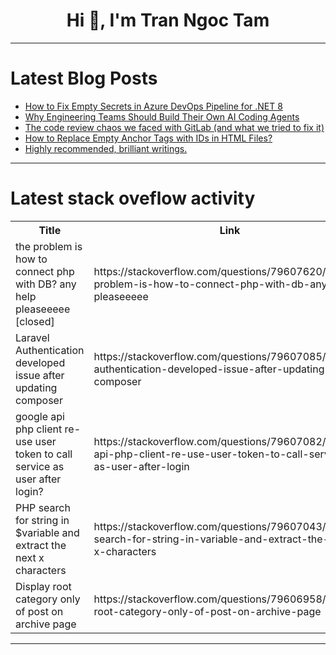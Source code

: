 <h1 align="center">Hi 👋, I'm Tran Ngoc Tam</h1>

---

# Latest Blog Posts 
<!-- BLOG-POST-LIST:START -->
- [How to Fix Empty Secrets in Azure DevOps Pipeline for .NET 8](https://dev.to/generatecodedev/how-to-fix-empty-secrets-in-azure-devops-pipeline-for-net-8-587b)
- [Why Engineering Teams Should Build Their Own AI Coding Agents](https://dev.to/ch_wood/why-engineering-teams-should-build-their-own-ai-coding-agents-2bl8)
- [The code review chaos we faced with GitLab &lpar;and what we tried to fix it&rpar;](https://dev.to/thetwentyfive/the-code-review-chaos-we-faced-with-gitlab-and-what-we-tried-to-fix-it-3gl7)
- [How to Replace Empty Anchor Tags with IDs in HTML Files?](https://dev.to/generatecodedev/how-to-replace-empty-anchor-tags-with-ids-in-html-files-fhg)
- [Highly recommended, brilliant writings.](https://dev.to/manwar/highly-recommended-brilliant-writings-51j)
<!-- BLOG-POST-LIST:END -->

---

# Latest stack oveflow activity
<table>
  <tr><th>Title</th><th>Link</th></tr>
  <!-- STACKOVERFLOW:START --><tr><td>the problem is how to connect php with DB? any help pleaseeeee [closed]</td><td>https://stackoverflow.com/questions/79607620/the-problem-is-how-to-connect-php-with-db-any-help-pleaseeeee</td></tr><tr><td>Laravel Authentication developed issue after updating composer</td><td>https://stackoverflow.com/questions/79607085/laravel-authentication-developed-issue-after-updating-composer</td></tr><tr><td>google api php client re-use user token to call service as user after login?</td><td>https://stackoverflow.com/questions/79607082/google-api-php-client-re-use-user-token-to-call-service-as-user-after-login</td></tr><tr><td>PHP search for string in $variable and extract the next x characters</td><td>https://stackoverflow.com/questions/79607043/php-search-for-string-in-variable-and-extract-the-next-x-characters</td></tr><tr><td>Display root category only of post on archive page</td><td>https://stackoverflow.com/questions/79606958/display-root-category-only-of-post-on-archive-page</td></tr><!-- STACKOVERFLOW:END -->
</table>

---


